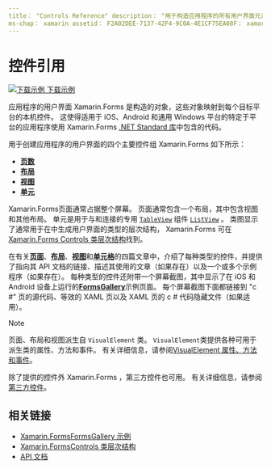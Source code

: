 ```yaml
---
title： "Controls Reference" description： "用于构造应用程序的所有用户界面元素的说明 Xamarin.Forms 。 本文列出了构成应用程序的用户界面的控件组 Xamarin.Forms 。
ms-chap： xamarin assetid： F2A02DEE-7137-42F4-9C0A-4E1CF75EA08F： xamarin 窗体作者： davidbritch： dabritch ms. 日期：08/08/2019 非 loc： [ Xamarin.Forms ， Xamarin.Essentials ]
---
```


# <a name="controls-reference"></a>控件引用

[![下载示例](~/media/shared/download.png) 下载示例](https://docs.microsoft.com/samples/xamarin/xamarin-forms-samples/formsgallery/)

应用程序的用户界面 Xamarin.Forms 是构造的对象，这些对象映射到每个目标平台的本机控件。 这使得适用于 iOS、Android 和通用 Windows 平台的特定于平台的应用程序使用 Xamarin.Forms [.NET Standard 库](~/cross-platform/app-fundamentals/net-standard.md)中包含的代码。

用于创建应用程序的用户界面的四个主要控件组 Xamarin.Forms 如下所示：

- [**页数**](pages.md)
- [**布局**](layouts.md)
- [**视图**](views.md)
- [**单元**](cells.md)

Xamarin.Forms页面通常占据整个屏幕。 页面通常包含一个布局，其中包含视图和其他布局。 单元是用于与和连接的专用 [`TableView`](views.md#tableview) 组件 [`ListView`](views.md#listview) 。 类图显示了通常用于在中生成用户界面的类型的层次结构， Xamarin.Forms 可在[ Xamarin.Forms Controls 类层次结构](~/xamarin-forms/internals/class-hierarchy.md)找到。

在有关[**页面**](pages.md)、[**布局**](layouts.md)、[**视图**](views.md)和[**单元格**](cells.md)的四篇文章中，介绍了每种类型的控件，并提供了指向其 API 文档的链接、描述其使用的文章（如果存在）以及一个或多个示例程序（如果存在）。 每种类型的控件还附带一个屏幕截图，其中显示了在 iOS 和 Android 设备上运行的[**FormsGallery**](https://docs.microsoft.com/samples/xamarin/xamarin-forms-samples/formsgallery)示例页面。 每个屏幕截图下面都链接到 "c #" 页的源代码、等效的 XAML 页以及 XAML 页的 c # 代码隐藏文件（如果适用）。

> [!NOTE]
> 页面、布局和视图派生自 `VisualElement` 类。 `VisualElement`类提供各种可用于派生类的属性、方法和事件。 有关详细信息，请参阅[VisualElement 属性、方法和事件](common-properties.md)。

除了提供的控件外 Xamarin.Forms ，第三方控件也可用。 有关详细信息，请参阅[第三方控件](thirdparty.md)。

## <a name="related-links"></a>相关链接

- [Xamarin.FormsFormsGallery 示例](https://docs.microsoft.com/samples/xamarin/xamarin-forms-samples/formsgallery)
- [Xamarin.FormsControls 类层次结构](~/xamarin-forms/internals/class-hierarchy.md)
- [API 文档](https://docs.microsoft.com/dotnet/api/xamarin.forms?view=xamarin-forms)
